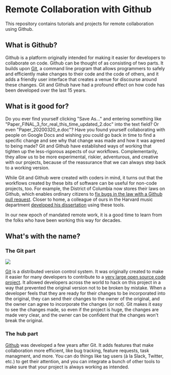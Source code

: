 # Remote Collaboration with Github

This repository contains tutorials and projects for remote collaboration using Github.

## What is Github?

Github is a platform originally intended for making it easier for developers to collaborate on code. Github can be thought of as consisting of two parts. It builds upon [Git](https://git-scm.com), a command line program that allows programmers to safely and efficiently make changes to their code and the code of others, and it adds a friendly user interface that creates a venue for discourse around these changes. Git and Github have had a profound effect on how code has been developed over the last 15 years.

## What is it good for?

Do you ever find yourself clicking "Save As…" and entering something like "Paper\_FINAL\_3\_for\_real\_this\_time\_updated\_2.doc" into the text field? Or even "Paper\_20200320\_e.doc"? Have you found yourself collaborating with people on Google Docs and wishing you could go back in time to find a specific change and see why that change was made and how it was agreed to being made? Git and Github have established ways of working that tighten up the less-rigorous aspects of our workflows. Complementarily, they allow us to be more experimental, riskier, adventurous, and creative with our projects, because of the reassurance that we can always step back to a working version.

While Git and Github were created with coders in mind, it turns out that the workflows created by these bits of software can be useful for non-code projects, too. For example, the District of Columbia now stores their laws on Github, which enables ordinary citizens to [fix bugs in the law with a Github pull request](https://arstechnica.com/tech-policy/2018/11/how-i-changed-the-law-with-a-github-pull-request/). Closer to home, a colleague of ours in the Harvard music department [developed his dissertation](https://github.com/josiah-wolf-oberholtzer/dissertation) using these tools.

In our new epoch of mandated remote work, it is a good time to learn from the folks who have been working this way for decades.

## What's with the name?

### The Git part

![](https://www.nobledesktop.com/image/gitresources/git-branches-merge.png)

[Git](https://git-scm.com) is a distributed version control system. It was originally created to make it easier for many developers to contribute to a [very large open source code project](https://www.linux.org). It allowed developers across the world to hack on this project in a way that prevented the original version not to be broken by mistake. When a developer feels that they are ready for their changes to be incorporated into the original, they can send their changes to the owner of the original, and the owner can agree to incorporate the changes (or not). Git makes it easy to see the changes made, so even if the project is huge, the changes are made very clear, and the owner can be confident that the changes won't break the original.

### The hub part

[Github](https://github.com) was developed a few years after Git. It adds features that make collaboration more efficient, like bug tracking, feature requests, task managment, and more. You can do things like tag users (à la Slack, Twitter, etc.) to get their attention, and you can integrate a bunch of other tools to make sure that your project is always working as intended.
